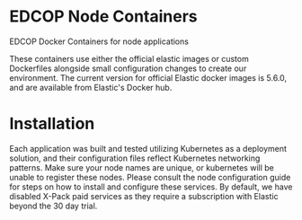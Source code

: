 # EDCOP Node Containers
EDCOP Docker Containers for node applications

These containers use either the official elastic images or custom Dockerfiles alongside small configuration changes to create our environment. The current version for official Elastic docker images is 5.6.0, and are available from Elastic's Docker hub. 

# Installation
Each application was built and tested utilizing Kubernetes as a deployment solution, and their configuration files reflect Kubernetes networking patterns. Make sure your node names are unique, or kubernetes will be unable to register these nodes. 
Please consult the node configuration guide for steps on how to install and configure these services. By default, we have disabled X-Pack paid services as they require a subscription with Elastic beyond the 30 day trial.
